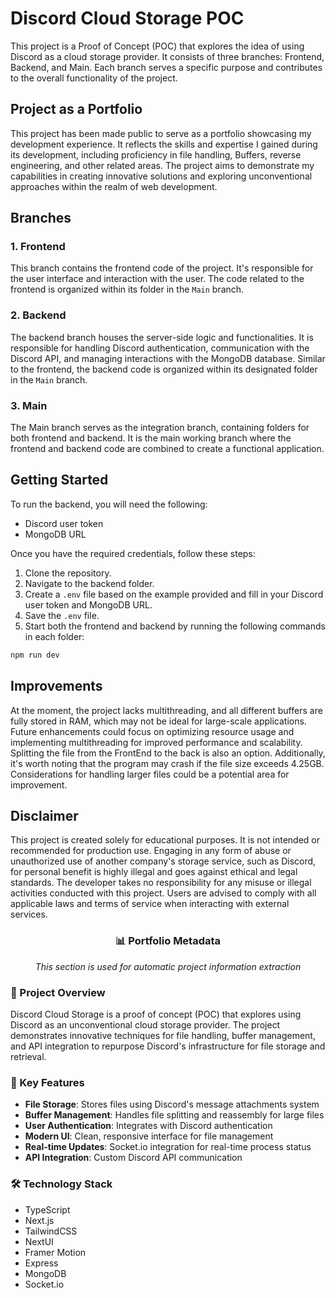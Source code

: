 # Discord Cloud Storage POC

This project is a Proof of Concept (POC) that explores the idea of using Discord as a cloud storage provider. It consists of three branches: Frontend, Backend, and Main. Each branch serves a specific purpose and contributes to the overall functionality of the project.

## Project as a Portfolio

This project has been made public to serve as a portfolio showcasing my development experience. It reflects the skills and expertise I gained during its development, including proficiency in file handling, Buffers, reverse engineering, and other related areas. The project aims to demonstrate my capabilities in creating innovative solutions and exploring unconventional approaches within the realm of web development.

## Branches

### 1. Frontend
This branch contains the frontend code of the project. It's responsible for the user interface and interaction with the user. The code related to the frontend is organized within its folder in the `Main` branch.

### 2. Backend
The backend branch houses the server-side logic and functionalities. It is responsible for handling Discord authentication, communication with the Discord API, and managing interactions with the MongoDB database. Similar to the frontend, the backend code is organized within its designated folder in the `Main` branch.

### 3. Main
The Main branch serves as the integration branch, containing folders for both frontend and backend. It is the main working branch where the frontend and backend code are combined to create a functional application.

## Getting Started

To run the backend, you will need the following:

- Discord user token
- MongoDB URL

Once you have the required credentials, follow these steps:

1. Clone the repository.
2. Navigate to the backend folder.
3. Create a `.env` file based on the example provided and fill in your Discord user token and MongoDB URL.
4. Save the `.env` file.
5. Start both the frontend and backend by running the following commands in each folder:

```bash
npm run dev
```

## Improvements

At the moment, the project lacks multithreading, and all different buffers are fully stored in RAM, which may not be ideal for large-scale applications. Future enhancements could focus on optimizing resource usage and implementing multithreading for improved performance and scalability. Splitting the file from the FrontEnd to the back is also an option. Additionally, it's worth noting that the program may crash if the file size exceeds 4.25GB. Considerations for handling larger files could be a potential area for improvement.

## Disclaimer

This project is created solely for educational purposes. It is not intended or recommended for production use. Engaging in any form of abuse or unauthorized use of another company's storage service, such as Discord, for personal benefit is highly illegal and goes against ethical and legal standards. The developer takes no responsibility for any misuse or illegal activities conducted with this project. Users are advised to comply with all applicable laws and terms of service when interacting with external services.


<!-- PORTFOLIO_METADATA_START -->
<div align="center">
  <h3>📊 Portfolio Metadata</h3>
  <p><em>This section is used for automatic project information extraction</em></p>
</div>

### 📜 Project Overview
Discord Cloud Storage is a proof of concept (POC) that explores using Discord as an unconventional cloud storage provider. The project demonstrates innovative techniques for file handling, buffer management, and API integration to repurpose Discord's infrastructure for file storage and retrieval.

### 🎯 Key Features
- **File Storage**: Stores files using Discord's message attachments system
- **Buffer Management**: Handles file splitting and reassembly for large files
- **User Authentication**: Integrates with Discord authentication
- **Modern UI**: Clean, responsive interface for file management
- **Real-time Updates**: Socket.io integration for real-time process status
- **API Integration**: Custom Discord API communication

### 🛠️ Technology Stack
- TypeScript
- Next.js    
- TailwindCSS
- NextUI
- Framer Motion
- Express
- MongoDB
- Socket.io
<!-- PORTFOLIO_METADATA_END -->
